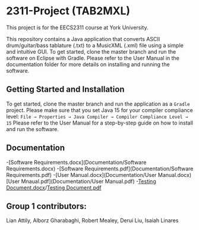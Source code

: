 # 2311-Project (TAB2MXL)
This project is for the EECS2311 course at York University.

This repository contains a Java application that converts ASCII drum/guitar/bass tablature (.txt) to a MusicXML (.xml) file using a simple and intuitive GUI.
To get started, clone the master branch and run the software on Eclipse with Gradle. Please refer to the User Manual in the documentation folder for more details on installing and running the software.

## Getting Started and Installation
To get started, clone the master branch and run the application as a `Gradle` project. Please make sure that you set Java 15 for your compiler compliance level:
`File → Properties → Java Compiler → Compiler Compliance Level → 15`
Please refer to the User Manual for a step-by-step guide on how to install and run the software.



## Documentation
-[Software Requirements.docx](Documentation/Software Requirements.docx)
-[Software Requirements.pdf](Documentation/Software Requirements.pdf)
-[User Manual.docx](Documentation/User Manual.docx)
[User Mnaual.pdf](Documentation/User Manual.pdf)
-[Testing Document.docx]()/[Testing Document.pdf]()

## Group 1 contributors: 
Lian Attily, Alborz Gharabaghi, Robert Mealey, Derui Liu, Isaiah Linares
